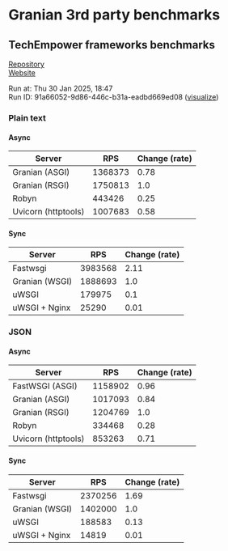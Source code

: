 # Granian 3rd party benchmarks

## TechEmpower frameworks benchmarks

[Repository](https://github.com/TechEmpower/FrameworkBenchmarks)    
[Website](http://www.techempower.com/benchmarks/)

Run at: Thu 30 Jan 2025, 18:47    
Run ID: 91a66052-9d86-446c-b31a-eadbd669ed08 ([visualize](https://www.techempower.com/benchmarks/#section=test&runid=91a66052-9d86-446c-b31a-eadbd669ed08))


### Plain text


#### Async

| Server | RPS | Change (rate) |
| --- | --- | --- |
| Granian (ASGI) | 1368373 | 0.78 |
| Granian (RSGI) | 1750813 | 1.0 |
| Robyn | 443426 | 0.25 |
| Uvicorn (httptools) | 1007683 | 0.58 |

#### Sync

| Server | RPS | Change (rate) |
| --- | --- | --- |
| Fastwsgi | 3983568 | 2.11 |
| Granian (WSGI) | 1888693 | 1.0 |
| uWSGI | 179975 | 0.1 |
| uWSGI + Nginx | 25290 | 0.01 |



### JSON


#### Async

| Server | RPS | Change (rate) |
| --- | --- | --- |
| FastWSGI (ASGI) | 1158902 | 0.96 |
| Granian (ASGI) | 1017093 | 0.84 |
| Granian (RSGI) | 1204769 | 1.0 |
| Robyn | 334468 | 0.28 |
| Uvicorn (httptools) | 853263 | 0.71 |

#### Sync

| Server | RPS | Change (rate) |
| --- | --- | --- |
| Fastwsgi | 2370256 | 1.69 |
| Granian (WSGI) | 1402000 | 1.0 |
| uWSGI | 188583 | 0.13 |
| uWSGI + Nginx | 14819 | 0.01 |


